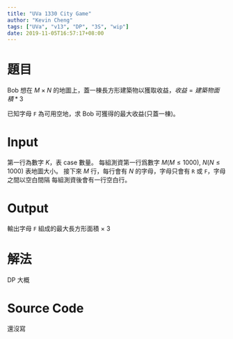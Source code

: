 ```yaml
---
title: "UVa 1330 City Game"
author: "Kevin Cheng"
tags: ["UVa", "v13", "DP", "3S", "wip"]
date: 2019-11-05T16:57:17+08:00
---
```


# 題目
Bob 想在 $M \times N$ 的地圖上，蓋一棟長方形建築物以獲取收益，$收益 = 建築物面積 * 3$

已知字母 `F` 為可用空地，求 Bob 可獲得的最大收益(只蓋一棟)。

<!--more-->

# Input
第一行為數字 $K$，表 case 數量。
每組測資第一行爲數字 $M$($M \leq 1000$), $N$($N \leq 1000$) 表地圖大小。
接下來 $M$ 行，每行會有 $N$ 的字母，字母只會有 `R` 或 `F`，字母之間以空白間隔
每組測資後會有一行空白行。

# Output
輸出字母 `F` 組成的最大長方形面積 $\times$ 3

# 解法
DP 大概

# Source Code
還沒寫

<!--< readfile file="uva/OOXX" highlight="OOXX" >-->
